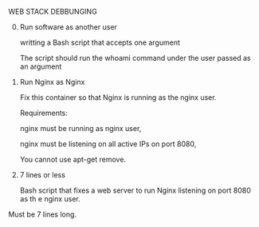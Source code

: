 WEB STACK DEBBUNGING

0. Run software as another user 
  
   writting a Bash script that accepts one argument
  
   The script should run the whoami command under the user passed as an argument


1. Run Nginx as Nginx
  
   Fix this container so that Nginx is running as the nginx user.

   Requirements:

      nginx must be running as nginx user,
      
      nginx must be listening on all active IPs on port 8080,
      
      You cannot use apt-get remove.


2. 7 lines or less 

   Bash script that fixes a web server to run Nginx listening on port 8080 as th   e nginx user.
 
  Must be 7 lines long.
  
